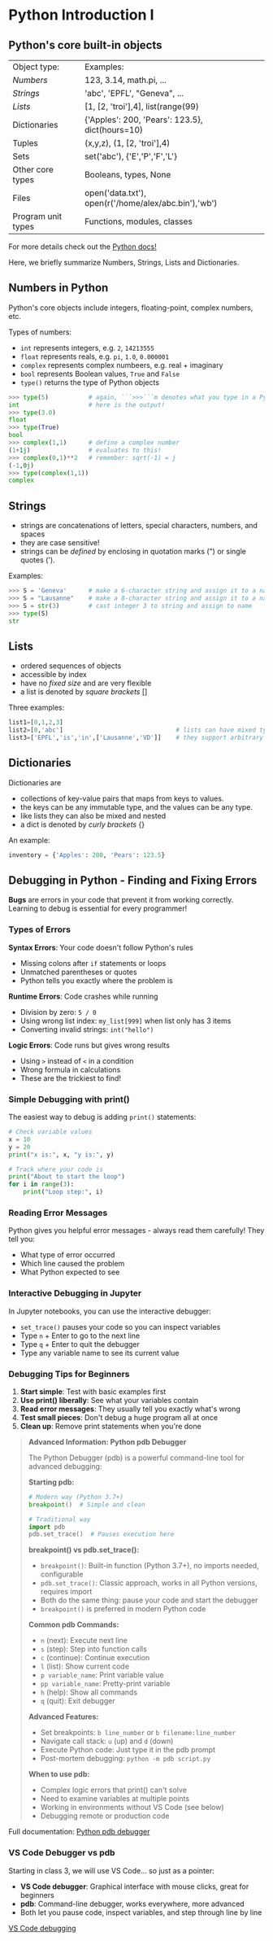 # Python Introduction I

## Python's core built-in objects

|     |     |
| --- | --- |
| Object type: | Examples: |
| *Numbers* | 123, 3.14, math.pi, ... |
| *Strings* | 'abc', 'EPFL', "Geneva", ... |
| *Lists* | [1, [2, 'troi'],4], list(range(99) |
| Dictionaries | {'Apples': 200, 'Pears': 123.5}, dict(hours=10) |
| Tuples | (x,y,z), (1, [2, 'troi'],4) |
| Sets | set('abc'), {'E','P','F','L'} |
| Other core types | Booleans, types, None |
| Files | open('data.txt'), open(r('/home/alex/abc.bin'),'wb')
| Program unit types | Functions, modules, classes |

For more details check out the [Python docs!](https://docs.python.org/3/library/stdtypes.html#)

Here, we briefly summarize Numbers, Strings, Lists and Dictionaries.

## Numbers in Python

Python's core objects include integers, floating-point, complex numbers, etc.

Types of numbers:
- `int` represents integers, e.g. `2`, `14213555`
- `float` represents reals, e.g. `pi`, `1.0`, `0.000001`
- `complex` represents complex numbeers, e.g. real + imaginary
- `bool` represents Boolean values, `True` and `False`
- `type()` returns the type of Python objects

```python
>>> type(5)           # again, ```>>>```m denotes what you type in a Python shell
int                   # here is the output!
>>> type(3.0)
float
>>> type(True)
bool
>>> complex(1,1)      # define a complex number
(1+1j)                # evaluates to this!
>>> complex(0,1)**2	  # remember: sqrt(-1) = j
(-1,0j)
>>> type(complex(1,1))
complex
```

## Strings

- strings are concatenations of letters, special characters, numbers, and spaces
- they are case sensitive!
- strings can be *defined* by enclosing in quotation marks (") or single quotes (').

Examples:

```python
>>> S = 'Geneva'      # make a 6-character string and assign it to a name
>>> S = "Lausanne"    # make a 8-character string and assign it to a name
>>> S = str(3)        # cast integer 3 to string and assign to name
>>> type(S)
str
```

## Lists

- ordered sequences of objects
- accessible by index
- have no *fixed size* and are very flexible
- a list is denoted by *square brackets* []


Three examples:
```python
list1=[0,1,2,3]
list2=[0,'abc']                               # lists can have mixed types; here int + str
list3=['EPFL','is','in',['Lausanne','VD']]    # they support arbitrary nesting
```

## Dictionaries

Dictionaries are
- collections of key-value pairs that maps from keys to values.
- the keys can be any immutable type, and the values can be any type.
- like lists they can also be mixed and nested
- a dict is denoted by *curly brackets* {}

An example:

```python
inventory = {'Apples': 200, 'Pears': 123.5}
```


## Debugging in Python - Finding and Fixing Errors

**Bugs** are errors in your code that prevent it from working correctly. Learning to debug is essential for every programmer!

### Types of Errors

**Syntax Errors**: Your code doesn't follow Python's rules

- Missing colons after `if` statements or loops
- Unmatched parentheses or quotes
- Python tells you exactly where the problem is

**Runtime Errors**: Code crashes while running

- Division by zero: `5 / 0`
- Using wrong list index: `my_list[999]` when list only has 3 items
- Converting invalid strings: `int("hello")`

**Logic Errors**: Code runs but gives wrong results

- Using `>` instead of `<` in a condition
- Wrong formula in calculations
- These are the trickiest to find!

### Simple Debugging with print()

The easiest way to debug is adding `print()` statements:

```python
# Check variable values
x = 10
y = 20
print("x is:", x, "y is:", y)

# Track where your code is
print("About to start the loop")
for i in range(3):
    print("Loop step:", i)
```

### Reading Error Messages

Python gives you helpful error messages - always read them carefully! They tell you:

- What type of error occurred
- Which line caused the problem
- What Python expected to see

### Interactive Debugging in Jupyter

In Jupyter notebooks, you can use the interactive debugger:

- `set_trace()` pauses your code so you can inspect variables
- Type `n` + Enter to go to the next line
- Type `q` + Enter to quit the debugger
- Type any variable name to see its current value

### Debugging Tips for Beginners

1. **Start simple**: Test with basic examples first
2. **Use print() liberally**: See what your variables contain
3. **Read error messages**: They usually tell you exactly what's wrong
4. **Test small pieces**: Don't debug a huge program all at once
5. **Clean up**: Remove print statements when you're done

> **Advanced Information: Python pdb Debugger**
>
> The Python Debugger (pdb) is a powerful command-line tool for advanced debugging:
>
> **Starting pdb:**
>
> ```python
> # Modern way (Python 3.7+)
> breakpoint()  # Simple and clean
>
> # Traditional way
> import pdb
> pdb.set_trace()  # Pauses execution here
> ```
>
> **breakpoint() vs pdb.set_trace():**
>
> - `breakpoint()`: Built-in function (Python 3.7+), no imports needed, configurable
> - `pdb.set_trace()`: Classic approach, works in all Python versions, requires import
> - Both do the same thing: pause your code and start the debugger
> - `breakpoint()` is preferred in modern Python code
>
> **Common pdb Commands:**
>
> - `n` (next): Execute next line
> - `s` (step): Step into function calls
> - `c` (continue): Continue execution
> - `l` (list): Show current code
> - `p variable_name`: Print variable value
> - `pp variable_name`: Pretty-print variable
> - `h` (help): Show all commands
> - `q` (quit): Exit debugger
>
> **Advanced Features:**
>
> - Set breakpoints: `b line_number` or `b filename:line_number`
> - Navigate call stack: `u` (up) and `d` (down)
> - Execute Python code: Just type it in the pdb prompt
> - Post-mortem debugging: `python -m pdb script.py`
>
> **When to use pdb:**
>
> - Complex logic errors that print() can't solve
> - Need to examine variables at multiple points
> - Working in environments without VS Code (see below)
> - Debugging remote or production code

Full documentation: [Python pdb debugger](https://docs.python.org/3/library/pdb.html)

### VS Code Debugger vs pdb

Starting in class 3, we will use VS Code... so just as a pointer:

- **VS Code debugger**: Graphical interface with mouse clicks, great for beginners
- **pdb**: Command-line debugger, works everywhere, more advanced
- Both let you pause code, inspect variables, and step through line by line

[VS Code debugging](https://code.visualstudio.com/docs/python/debugging)
